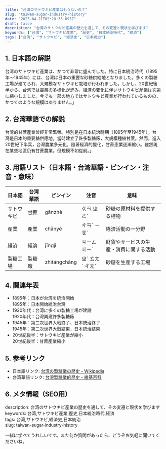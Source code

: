 ```yaml
---
title: "台湾のサトウキビ産業はもうないの？"
slug: "taiwan-sugar-industry-history"
date: "2025-04-21T02:28:35.095Z"
draft: false
description: "台湾のサトウキビ産業の歴史を通して、その変遷と現状を学びます"
keywords: ["台湾", "サトウキビ産業", "歴史", "日本統治時代", "経済"]
tags: ["台湾", "サトウキビ", "経済史", "日本統治"]
---
```


## 1. 日本語の解説  
台湾のサトウキビ産業は、かつて非常に盛んでした。特に日本統治時代（1895年〜1945年）には、台湾は日本の重要な砂糖供給地となりました。多くの製糖工場が建てられ、大規模なサトウキビ栽培が行われました。しかし、20世紀後半から、台湾では農業の多様化が進み、経済の変化に伴いサトウキビ産業は次第に縮小しました。今でも一部の地方ではサトウキビ農業が行われているものの、かつてのような規模はありません。」

## 2. 台湾華語での解説  
台灣的甘蔗產業曾經非常繁榮。特別是在日本統治時期（1895年至1945年），台灣是日本的重要糖供應地。當時建立了許多製糖廠，大規模種植甘蔗。然而，進入20世紀下半葉，台灣農業多元化，隨著經濟的變化，甘蔗產業逐漸縮小。雖然現在某些地區仍有甘蔗農業，但規模不如從前。」

## 3. 用語リスト（日本語・台湾華語・ピンイン・注音・意味）  
| 日本語      | 台湾華語      | ピンイン     | 注音       | 意味                      |
|-----------|-----------|-----------|----------|-------------------------|
| サトウキビ    | 甘蔗        | gānzhè     | ㄍㄢ ㄓㄜˋ | 砂糖の原材料を提供する植物       |
| 産業        | 產業        | chǎnyè     | ㄔㄢˇ ㄧㄝˋ | 経済活動の一分野               |
| 経済        | 經濟        | jīngjì     | ㄐㄧㄥ ㄐㄧˋ | 財貨やサービスの生産・消費に関する活動 |
| 製糖工場     | 製糖廠      | zhìtángchǎng| ㄓˋ ㄊㄤˊ ㄔㄤˇ | 砂糖を生産する工場              |

## 4. 関連年表  
- 1895年：日本が台湾を統治開始  
  1895年：日本開始統治台灣  
- 1920年代：台湾に多くの製糖工場が建設  
  1920年代：台灣興建許多製糖廠  
- 1945年：第二次世界大戦終了、日本統治終了  
  1945年：第二次世界大戰結束，日本統治結束  
- 20世紀後半：サトウキビ産業が縮小  
  20世紀後半：甘蔗產業縮小

## 5. 参考リンク  
- 日本語リンク: [台湾の製糖業の歴史 - Wikipedia](https://ja.wikipedia.org/wiki/台湾の製糖業の歴史)
- 台湾華語リンク: [台灣製糖業的歷史 - 維基百科](https://zh.wikipedia.org/wiki/台灣製糖業的歷史)

## 6. メタ情報（SEO用）  
description: 台湾のサトウキビ産業の歴史を通して、その変遷と現状を学びます  
keywords: 台湾,サトウキビ産業,歴史,日本統治時代,経済  
tags: 台湾,サトウキビ,経済史,日本統治  
slug: taiwan-sugar-industry-history

一緒に学べてうれしいです。また何か質問があったら、どうぞお気軽に聞いてくださいね。